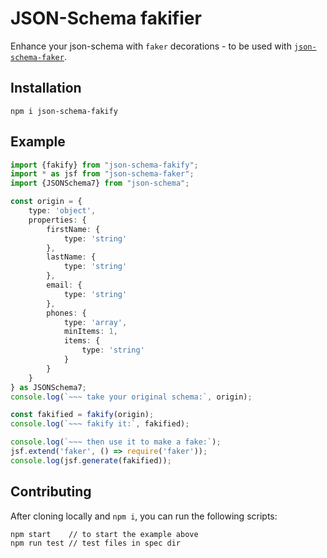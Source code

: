 # JSON-Schema fakifier
Enhance your json-schema with `faker` decorations - to be used with [`json-schema-faker`](https://github.com/json-schema-faker/json-schema-faker).


## Installation
```
npm i json-schema-fakify
```

## Example
```typescript
import {fakify} from "json-schema-fakify";
import * as jsf from "json-schema-faker";
import {JSONSchema7} from "json-schema";

const origin = {
    type: 'object',
    properties: {
        firstName: {
            type: 'string'
        },
        lastName: {
            type: 'string'
        },
        email: {
            type: 'string'
        },
        phones: {
            type: 'array',
            minItems: 1,
            items: {
                type: 'string'
            }
        }
    }
} as JSONSchema7;
console.log(`~~~ take your original schema:`, origin);

const fakified = fakify(origin);
console.log(`~~~ fakify it:`, fakified);

console.log(`~~~ then use it to make a fake:`);
jsf.extend('faker', () => require('faker'));
console.log(jsf.generate(fakified));
```


## Contributing
After cloning locally and `npm i`, you can run the following scripts:
```
npm start    // to start the example above
npm run test // test files in spec dir
```
